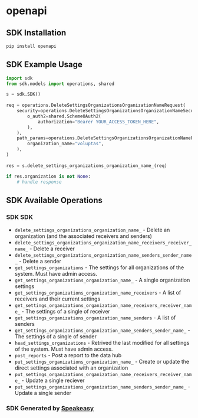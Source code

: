 # openapi

<!-- Start SDK Installation -->
## SDK Installation

```bash
pip install openapi
```
<!-- End SDK Installation -->

## SDK Example Usage
<!-- Start SDK Example Usage -->
```python
import sdk
from sdk.models import operations, shared

s = sdk.SDK()
    
req = operations.DeleteSettingsOrganizationsOrganizationNameRequest(
    security=operations.DeleteSettingsOrganizationsOrganizationNameSecurity(
        o_auth2=shared.SchemeOAuth2(
            authorization="Bearer YOUR_ACCESS_TOKEN_HERE",
        ),
    ),
    path_params=operations.DeleteSettingsOrganizationsOrganizationNamePathParams(
        organization_name="voluptas",
    ),
)
    
res = s.delete_settings_organizations_organization_name_(req)

if res.organization is not None:
    # handle response
```
<!-- End SDK Example Usage -->

<!-- Start SDK Available Operations -->
## SDK Available Operations

### SDK SDK

* `delete_settings_organizations_organization_name_` - Delete an organization (and the associated receivers and senders)
* `delete_settings_organizations_organization_name_receivers_receiver_name_` - Delete a receiver
* `delete_settings_organizations_organization_name_senders_sender_name_` - Delete a sender
* `get_settings_organizations` - The settings for all organizations of the system. Must have admin access.
* `get_settings_organizations_organization_name_` - A single organization settings
* `get_settings_organizations_organization_name_receivers` - A list of receivers and their current settings
* `get_settings_organizations_organization_name_receivers_receiver_name_` - The settings of a single of receiver
* `get_settings_organizations_organization_name_senders` - A list of senders
* `get_settings_organizations_organization_name_senders_sender_name_` - The settings of a single of sender
* `head_settings_organizations` - Retrived the last modified for all settings of the system. Must have admin access.
* `post_reports` - Post a report to the data hub
* `put_settings_organizations_organization_name_` - Create or update the direct settings associated with an organization
* `put_settings_organizations_organization_name_receivers_receiver_name_` - Update a single reciever
* `put_settings_organizations_organization_name_senders_sender_name_` - Update a single sender

<!-- End SDK Available Operations -->

### SDK Generated by [Speakeasy](https://docs.speakeasyapi.dev/docs/using-speakeasy/client-sdks)
